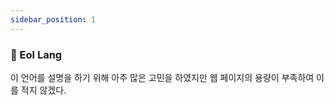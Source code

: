 ```yaml
---
sidebar_position: 1
---
```


### 🧊 Eol Lang 
이 언어를 설명을 하기 위해 아주 많은 고민을 하였지만 웹 페이지의 용량이 부족하여 이를 적지 않겠다.